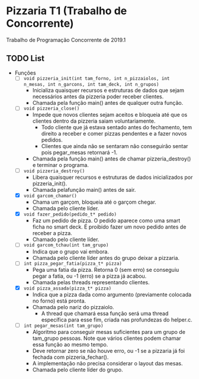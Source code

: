 # Pizzaria T1 (Trabalho de Concorrente)
Trabalho de Programação Concorrente de 2019.1

## TODO List
  - Funções
    - [ ] `void pizzeria_init(int tam_forno, int n_pizzaiolos, int n_mesas, int n_garcons, int tam_deck, int n_grupos) `
      - Inicializa quaisquer recursos e estruturas de dados que sejam necessários antes da pizzeria poder receber clientes.
      - Chamada pela função main() antes de qualquer outra função.
    - [ ] `void pizzeria_close()`
      - Impede que novos clientes sejam aceitos e bloqueia até que os clientes dentro da pizzeria saiam voluntariamente.
        - Todo cliente que já estava sentado antes do fechamento, tem direito a receber e comer pizzas pendentes e a fazer novos pedidos.
        - Clientes que ainda não se sentaram não conseguirão sentar pois pegar_mesas retornará -1.
      - Chamada pela função main() antes de chamar pizzeria_destroy() e terminar o programa.
    - [ ] `void pizzeria_destroy()`
        - Libera quaisquer recursos e estruturas de dados inicializados por pizzeria_init().
        - Chamada pelafunção main() antes de sair.
    - [X] `void garcom_chamar()`
        - Chama um garçom, bloqueia até o garçom chegar.
        - Chamada pelo cliente líder.
    - [X] `void fazer_pedido(pedido_t* pedido)`
      - Faz um pedido de pizza. O pedido aparece como uma smart ficha no smart deck. É proibido fazer um novo pedido antes de receber a pizza.
      - Chamado pelo cliente líder.
    - [ ] `void garcom_tchau(int tam_grupo)`
      - Indica que o grupo vai embora.
      - Chamada pelo cliente líder antes do grupo deixar a pizzaria.
    - [ ] `int pizza_pegar_fatia(pizza_t* pizza)`
      - Pega uma fatia da pizza. Retorna 0 (sem erro) se conseguiu pegar a fatia, ou -1 (erro) se a pizza já acabou.
      - Chamada pelas threads representando clientes.
    - [X] `void pizza_assada(pizza_t* pizza)`
      - Indica que a pizza dada como argumento (previamente colocada no forno) está pronta.
      - Chamada pelo nariz do pizzaiolo.
        - A thread que chamará essa função será uma thread específica para esse fim, criada nas profundezas do helper.c.
    - [ ] `int pegar_mesas(int tam_grupo)`
        - Algoritmo para conseguir mesas suficientes para um grupo de tam_grupo pessoas. Note que vários clientes podem chamar essa função ao mesmo tempo.
        - Deve retornar zero se não houve erro, ou -1 se a pizzaria já foi fechada com pizzeria_fechar().
        - A implementação não precisa considerar o layout das mesas.
        - Chamada pelo cliente líder do grupo. 
